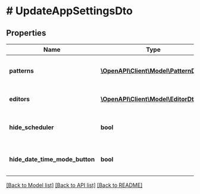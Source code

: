 # # UpdateAppSettingsDto

## Properties

Name | Type | Description | Notes
------------ | ------------- | ------------- | -------------
**patterns** | [**\OpenAPI\Client\Model\PatternDto[]**](PatternDto.md) | The configured app patterns. |
**editors** | [**\OpenAPI\Client\Model\EditorDto[]**](EditorDto.md) | The configured UI editors. |
**hide_scheduler** | **bool** | Hide the scheduler for content items. | [optional]
**hide_date_time_mode_button** | **bool** | Hide the datetime mode button. | [optional]

[[Back to Model list]](../../README.md#models) [[Back to API list]](../../README.md#endpoints) [[Back to README]](../../README.md)
